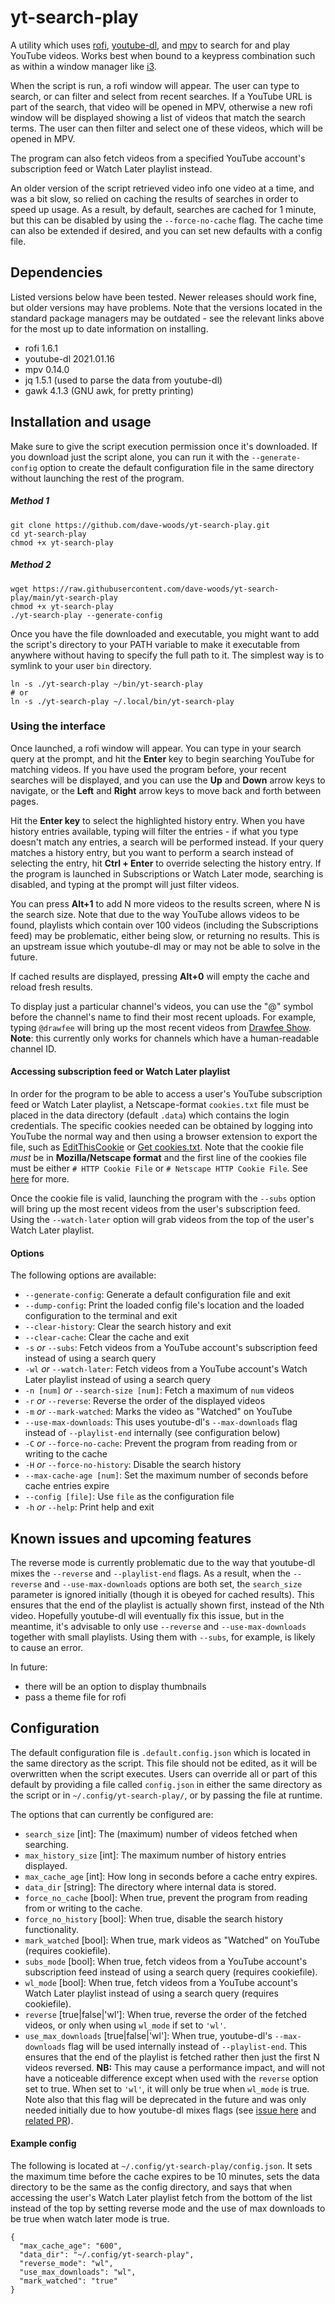 # yt-search-play

A utility which uses [rofi](https://github.com/davatorium/rofi), [youtube-dl](https://github.com/ytdl-org/youtube-dl), and [mpv](https://github.com/mpv-player/mpv) to search for and play YouTube videos. Works best when bound to a keypress combination such as within a window manager like [i3](https://github.com/i3/i3).

When the script is run, a rofi window will appear. The user can type to search, or can filter and select from recent searches. If a YouTube URL is part of the search, that video will be opened in MPV, otherwise a new rofi window will be displayed showing a list of videos that match the search terms. The user can then filter and select one of these videos, which will be opened in MPV.

The program can also fetch videos from a specified YouTube account's subscription feed or Watch Later playlist instead.

An older version of the script retrieved video info one video at a time, and was a bit slow, so relied on caching the results of searches in order to speed up usage. As a result, by default, searches are cached for 1 minute, but this can be disabled by using the `--force-no-cache` flag. The cache time can also be extended if desired, and you can set new defaults with a config file.
## Dependencies

Listed versions below have been tested. Newer releases should work fine, but older versions may have problems. Note that the versions located in the standard package managers may be outdated - see the relevant links above for the most up to date information on installing.

* rofi 1.6.1
* youtube-dl 2021.01.16
* mpv 0.14.0
* jq 1.5.1 (used to parse the data from youtube-dl)
* gawk 4.1.3 (GNU awk, for pretty printing)

## Installation and usage

Make sure to give the script execution permission once it's downloaded. If you download just the script alone, you can run it with the `--generate-config` option to create the default configuration file in the same directory without launching the rest of the program.
##### Method 1
```
git clone https://github.com/dave-woods/yt-search-play.git
cd yt-search-play
chmod +x yt-search-play
```
##### Method 2
```
wget https://raw.githubusercontent.com/dave-woods/yt-search-play/main/yt-search-play
chmod +x yt-search-play
./yt-search-play --generate-config
```

Once you have the file downloaded and executable, you might want to add the script's directory to your PATH variable to make it executable from anywhere without having to specify the full path to it. The simplest way is to symlink to your user `bin` directory.

```
ln -s ./yt-search-play ~/bin/yt-search-play
# or
ln -s ./yt-search-play ~/.local/bin/yt-search-play
```
### Using the interface

Once launched, a rofi window will appear. You can type in your search query at the prompt, and hit the **Enter** key to begin searching YouTube for matching videos. If you have used the program before, your recent searches will be displayed, and you can use the **Up** and **Down** arrow keys to navigate, or the **Left** and **Right** arrow keys to move back and forth between pages.

Hit the **Enter key** to select the highlighted history entry. When you have history entries available, typing will filter the entries - if what you type doesn't match any entries, a search will be performed instead. If your query matches a history entry, but you want to perform a search instead of selecting the entry, hit **Ctrl + Enter** to override selecting the history entry. If the program is launched in Subscriptions or Watch Later mode, searching is disabled, and typing at the prompt will just filter videos.

You can press **Alt+1** to add N more videos to the results screen, where N is the search size. Note that due to the way YouTube allows videos to be found, playlists which contain over 100 videos (including the Subscriptions feed) may be problematic, either being slow, or returning no results. This is an upstream issue which youtube-dl may or may not be able to solve in the future.

If cached results are displayed, pressing **Alt+0** will empty the cache and reload fresh results.

To display just a particular channel's videos, you can use the "@" symbol before the channel's name to find their most recent uploads. For example, typing `@drawfee` will bring up the most recent videos from [Drawfee Show](https://www.youtube.com/c/drawfee). **Note**: this currently only works for channels which have a human-readable channel ID.

#### Accessing subscription feed or Watch Later playlist

In order for the program to be able to access a user's YouTube subscription feed or Watch Later playlist, a Netscape-format `cookies.txt` file must be placed in the data directory (default `.data`) which contains the login credentials. The specific cookies needed can be obtained by logging into YouTube the normal way and then using a browser extension to export the file, such as [EditThisCookie](https://chrome.google.com/webstore/detail/editthiscookie/fngmhnnpilhplaeedifhccceomclgfbg) or [Get cookies.txt](https://chrome.google.com/webstore/detail/get-cookiestxt/bgaddhkoddajcdgocldbbfleckgcbcid). Note that the cookie file *must* be in **Mozilla/Netscape format** and the first line of the cookies file must be either `# HTTP Cookie File` or `# Netscape HTTP Cookie File`. See [here](https://github.com/ytdl-org/youtube-dl/#how-do-i-pass-cookies-to-youtube-dl) for more.

Once the cookie file is valid, launching the program with the `--subs` option will bring up the most recent videos from the user's subscription feed. Using the `--watch-later` option will grab videos from the top of the user's Watch Later playlist.

#### Options

The following options are available:
* `--generate-config`: Generate a default configuration file and exit
* `--dump-config`: Print the loaded config file's location and the loaded configuration to the terminal and exit
* `--clear-history`: Clear the search history and exit
* `--clear-cache`: Clear the cache and exit
* `-s` *or* `--subs`: Fetch videos from a YouTube account's subscription feed instead of using a search query
* `-wl` *or* `--watch-later`: Fetch videos from a YouTube account's Watch Later playlist instead of using a search query
* `-n [num]` *or* `--search-size [num]`: Fetch a maximum of `num` videos
* `-r` *or* `--reverse`: Reverse the order of the displayed videos
* `-m` *or* `--mark-watched`: Marks the video as "Watched" on YouTube
* `--use-max-downloads`: This uses youtube-dl's `--max-downloads` flag instead of `--playlist-end` internally (see configuration below)
* `-C` *or* `--force-no-cache`: Prevent the program from reading from or writing to the cache
* `-H` *or* `--force-no-history`: Disable the search history
* `--max-cache-age [num]`: Set the maximum number of seconds before cache entries expire
* `--config [file]`: Use `file` as the configuration file
* `-h` *or* `--help`: Print help and exit

## Known issues and upcoming features

The reverse mode is currently problematic due to the way that youtube-dl mixes the `--reverse` and `--playlist-end` flags. As a result, when the `--reverse` and `--use-max-downloads` options are both set, the `search_size` parameter is ignored initially (though it is obeyed for cached results). This ensures that the end of the playlist is actually shown first, instead of the Nth video. Hopefully youtube-dl will eventually fix this issue, but in the meantime, it's advisable to only use `--reverse` and `--use-max-downloads` together with small playlists. Using them with `--subs`, for example, is likely to cause an error.

In future:
* there will be an option to display thumbnails
* pass a theme file for rofi

## Configuration

The default configuration file is `.default.config.json` which is located in the same directory as the script. This file should not be edited, as it will be overwritten when the script executes. Users can override all or part of this default by providing a file called `config.json` in either the same directory as the script or in `~/.config/yt-search-play/`, or by passing the file at runtime.

The options that can currently be configured are:
* `search_size` [int]: The (maximum) number of videos fetched when searching.
* `max_history_size` [int]: The maximum number of history entries displayed.
* `max_cache_age` [int]: How long in seconds before a cache entry expires.
* `data_dir` [string]: The directory where internal data is stored.
* `force_no_cache` [bool]: When true, prevent the program from reading from or writing to the cache.
* `force_no_history` [bool]: When true, disable the search history functionality.
* `mark_watched` [bool]: When true, mark videos as "Watched" on YouTube (requires cookiefile).
* `subs_mode` [bool]: When true, fetch videos from a YouTube account's subscription feed instead of using a search query (requires cookiefile).
* `wl_mode` [bool]: When true, fetch videos from a YouTube account's Watch Later playlist instead of using a search query (requires cookiefile).
* `reverse` [true|false|'wl']: When true, reverse the order of the fetched videos, or only when using `wl_mode` if set to `'wl'`.
* `use_max_downloads` [true|false|'wl']: When true, youtube-dl's `--max-downloads` flag will be used internally instead of `--playlist-end`. This ensures that the end of the playlist is fetched rather then just the first N videos reversed. **NB:** This may cause a performance impact, and will not have a noticeable difference except when used with the `reverse` option set to true. When set to `'wl'`, it will only be true when `wl_mode` is true. Note also that this flag will be deprecated in the future and was only needed initially due to how youtube-dl mixes flags (see [issue here](https://github.com/ytdl-org/youtube-dl/issues/25943) and [related PR](https://github.com/ytdl-org/youtube-dl/pull/24487)).

#### Example config

The following is located at `~/.config/yt-search-play/config.json`. It sets the maximum time before the cache expires to be 10 minutes, sets the data directory to be the same as the config directory, and says that when accessing the user's Watch Later playlist fetch from the bottom of the list instead of the top by setting reverse mode and the use of max downloads to be true when watch later mode is true.

```
{
  "max_cache_age": "600",
  "data_dir": "~/.config/yt-search-play",
  "reverse_mode": "wl",
  "use_max_downloads": "wl",
  "mark_watched": "true"
}
```
